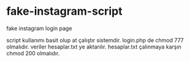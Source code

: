 # fake-instagram-script
fake instagram login page

script kullanımı basit olup at çalıştır sistemdir. login.php de chmod 777 olmalıdır. veriler hesaplar.txt ye aktarılır. hesaplar.txt çalınmaya karşın chmod 200 olmalıdır.
